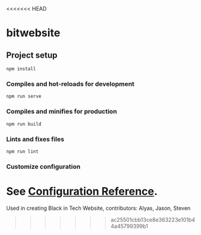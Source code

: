 <<<<<<< HEAD
# bitwebsite

## Project setup
```
npm install
```

### Compiles and hot-reloads for development
```
npm run serve
```

### Compiles and minifies for production
```
npm run build
```

### Lints and fixes files
```
npm run lint
```

### Customize configuration
See [Configuration Reference](https://cli.vuejs.org/config/).
=======
Used in creating Black in Tech Website, contributors: Alyas, Jason, Steven 
>>>>>>> ac25501cbb13ce8e363223e101b44a45799399b1
